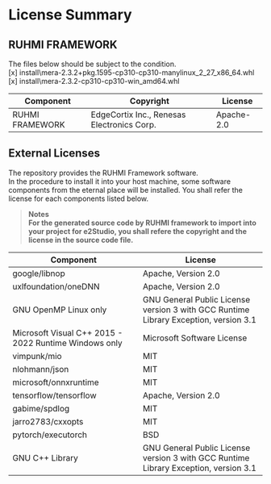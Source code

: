 
# License Summary

## RUHMI FRAMEWORK
The files below should be subject to the condition.  
[x] install\mera-2.3.2+pkg.1595-cp310-cp310-manylinux_2_27_x86_64.whl  
[x] install\mera-2.3.2-cp310-cp310-win_amd64.whl  

|Component|Copyright|License|
|---|---|---|
|RUHMI FRAMEWORK|EdgeCortix Inc., Renesas Electronics Corp.|Apache-2.0|


## External Licenses
The repository provides the RUHMI Framework software.  
In the procedure to install it into your host machine, some software components from the eternal place will be installed.
You shall refer the license for each components listed below.

> **Notes**  
> **For the generated source code by RUHMI framework to import into your project for e2Studio, you shall refere the copyright and the license in the source code file.**

|Component|License|
|---|---|
|google/libnop|Apache, Version 2.0|
|uxlfoundation/oneDNN|Apache, Version 2.0|
|GNU OpenMP Linux only|GNU General Public License version 3 with GCC Runtime Library Exception, version 3.1|
|Microsoft Visual C++ 2015 - 2022 Runtime Windows only |Microsoft Software License|
|vimpunk/mio|MIT|
|nlohmann/json|MIT|
|microsoft/onnxruntime|MIT|
|tensorflow/tensorflow|Apache, Version 2.0|
|gabime/spdlog|MIT|
|jarro2783/cxxopts|MIT|
|pytorch/executorch|BSD|
|GNU C++ Library|GNU General Public License version 3 with GCC Runtime Library Exception, version 3.1|

